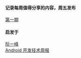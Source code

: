 #### 记录每周值得分享的内容，周五发布

[第一期](docs/issue-1.md)


#### 启发于
[阮一峰](https://github.com/ruanyf/weekly)  
[Android 开发技术周报](https://www.androidweekly.cn/)
